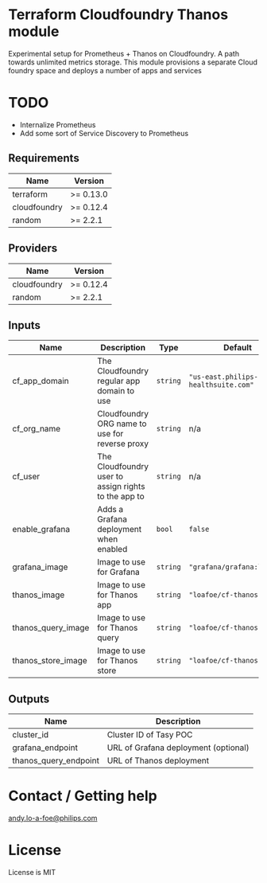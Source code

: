 # Terraform Cloudfoundry Thanos module
Experimental setup for Prometheus + Thanos on Cloudfoundry.
A path towards unlimited metrics storage. This module provisions
a separate Cloud foundry space and deploys a number of apps and services

# TODO 
- Internalize Prometheus
- Add some sort of Service Discovery to Prometheus

## Requirements

| Name | Version |
|------|---------|
| terraform | >= 0.13.0 |
| cloudfoundry | >= 0.12.4 |
| random | >= 2.2.1 |

## Providers

| Name | Version |
|------|---------|
| cloudfoundry | >= 0.12.4 |
| random | >= 2.2.1 |

## Inputs

| Name | Description | Type | Default | Required |
|------|-------------|------|---------|:--------:|
| cf\_app\_domain | The Cloudfoundry regular app domain to use | `string` | `"us-east.philips-healthsuite.com"` | no |
| cf\_org\_name | Cloudfoundry ORG name to use for reverse proxy | `string` | n/a | yes |
| cf\_user | The Cloudfoundry user to assign rights to the app to | `string` | n/a | yes |
| enable\_grafana | Adds a Grafana deployment when enabled | `bool` | `false` | no |
| grafana\_image | Image to use for Grafana | `string` | `"grafana/grafana:latest"` | no |
| thanos\_image | Image to use for Thanos app | `string` | `"loafoe/cf-thanos:0.1.0"` | no |
| thanos\_query\_image | Image to use for Thanos query | `string` | `"loafoe/cf-thanos:0.1.0"` | no |
| thanos\_store\_image | Image to use for Thanos store | `string` | `"loafoe/cf-thanos:0.1.0"` | no |

## Outputs

| Name | Description |
|------|-------------|
| cluster\_id | Cluster ID of Tasy POC |
| grafana\_endpoint | URL of Grafana deployment (optional) |
| thanos\_query\_endpoint | URL of Thanos deployment |

# Contact / Getting help
andy.lo-a-foe@philips.com

# License
License is MIT
